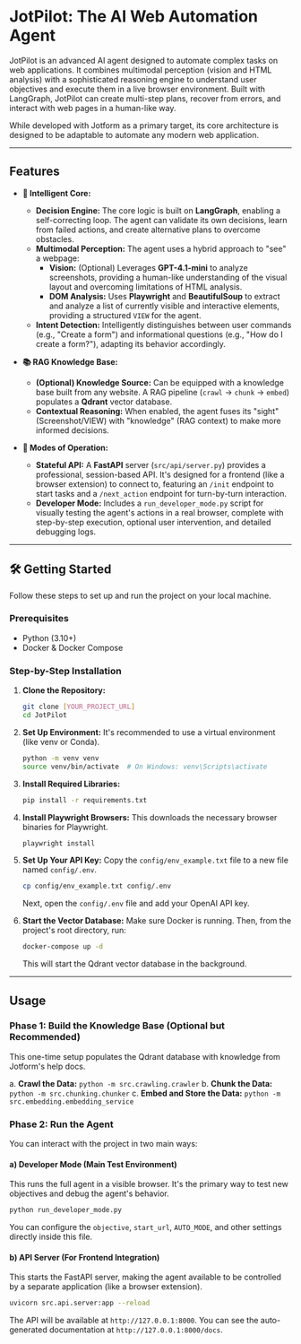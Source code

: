 # JotPilot: The AI Web Automation Agent

JotPilot is an advanced AI agent designed to automate complex tasks on web applications. It combines multimodal perception (vision and HTML analysis) with a sophisticated reasoning engine to understand user objectives and execute them in a live browser environment. Built with LangGraph, JotPilot can create multi-step plans, recover from errors, and interact with web pages in a human-like way.

While developed with Jotform as a primary target, its core architecture is designed to be adaptable to automate any modern web application.

---

## Features

-   **🧠 Intelligent Core:**
    -   **Decision Engine:** The core logic is built on **LangGraph**, enabling a self-correcting loop. The agent can validate its own decisions, learn from failed actions, and create alternative plans to overcome obstacles.
    -   **Multimodal Perception:** The agent uses a hybrid approach to "see" a webpage:
        -   **Vision:** (Optional) Leverages **GPT-4.1-mini** to analyze screenshots, providing a human-like understanding of the visual layout and overcoming limitations of HTML analysis.
        -   **DOM Analysis:** Uses **Playwright** and **BeautifulSoup** to extract and analyze a list of currently visible and interactive elements, providing a structured `VIEW` for the agent.
    -   **Intent Detection:** Intelligently distinguishes between user commands (e.g., "Create a form") and informational questions (e.g., "How do I create a form?"), adapting its behavior accordingly.

-   **📚 RAG Knowledge Base:**
    -   **(Optional) Knowledge Source:** Can be equipped with a knowledge base built from any website. A RAG pipeline (`crawl` -> `chunk` -> `embed`) populates a **Qdrant** vector database.
    -   **Contextual Reasoning:** When enabled, the agent fuses its "sight" (Screenshot/VIEW) with "knowledge" (RAG context) to make more informed decisions.

-   **🔌 Modes of Operation:**
    -   **Stateful API:** A **FastAPI** server (`src/api/server.py`) provides a professional, session-based API. It's designed for a frontend (like a browser extension) to connect to, featuring an `/init` endpoint to start tasks and a `/next_action` endpoint for turn-by-turn interaction.
    -   **Developer Mode:** Includes a `run_developer_mode.py` script for visually testing the agent's actions in a real browser, complete with step-by-step execution, optional user intervention, and detailed debugging logs.

---

## 🛠️ Getting Started

Follow these steps to set up and run the project on your local machine.

### Prerequisites

-   Python (3.10+)
-   Docker & Docker Compose

### Step-by-Step Installation

1.  **Clone the Repository:**
    ```bash
    git clone [YOUR_PROJECT_URL]
    cd JotPilot 
    ```

2.  **Set Up Environment:** It's recommended to use a virtual environment (like venv or Conda).
    ```bash
    python -m venv venv
    source venv/bin/activate  # On Windows: venv\Scripts\activate
    ```

3.  **Install Required Libraries:**
    ```bash
    pip install -r requirements.txt
    ```

4.  **Install Playwright Browsers:** This downloads the necessary browser binaries for Playwright.
    ```bash
    playwright install
    ```

5.  **Set Up Your API Key:**
    Copy the `config/env_example.txt` file to a new file named `config/.env`.
    ```bash
    cp config/env_example.txt config/.env
    ```
    Next, open the `config/.env` file and add your OpenAI API key.

6.  **Start the Vector Database:**
    Make sure Docker is running. Then, from the project's root directory, run:
    ```bash
    docker-compose up -d
    ```
    This will start the Qdrant vector database in the background.

---

## Usage

### Phase 1: Build the Knowledge Base (Optional but Recommended)

This one-time setup populates the Qdrant database with knowledge from Jotform's help docs.

a. **Crawl the Data:** `python -m src.crawling.crawler`
b. **Chunk the Data:** `python -m src.chunking.chunker`
c. **Embed and Store the Data:** `python -m src.embedding.embedding_service`

### Phase 2: Run the Agent

You can interact with the project in two main ways:

#### a) Developer Mode (Main Test Environment)

This runs the full agent in a visible browser. It's the primary way to test new objectives and debug the agent's behavior.
```bash
python run_developer_mode.py
```
You can configure the `objective`, `start_url`, `AUTO_MODE`, and other settings directly inside this file.

#### b) API Server (For Frontend Integration)

This starts the FastAPI server, making the agent available to be controlled by a separate application (like a browser extension).
```bash
uvicorn src.api.server:app --reload
```
The API will be available at `http://127.0.0.1:8000`. You can see the auto-generated documentation at `http://127.0.0.1:8000/docs`.

